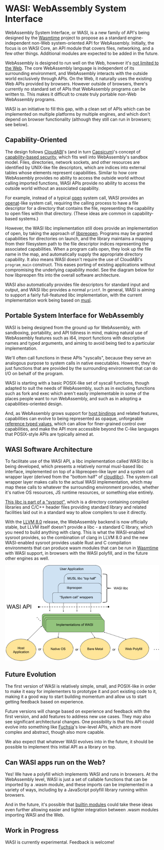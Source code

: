 # WASI: WebAssembly System Interface

WebAssembly System Interface, or WASI, is a new family of API's being
designed by the [Wasmtime] project to propose as a standard engine-independent
non-Web system-oriented API for WebAssembly. Initially, the focus is on
WASI Core, an API module that covers files, networking, and a few other
things. Additional modules are expected to be added in the future.

WebAssembly is designed to run well on the Web, however it's
[not limited to the Web](https://github.com/WebAssembly/design/blob/master/NonWeb.md).
The core WebAssembly language is independent of its surrounding
environment, and WebAssembly interacts with the outside world
exclusively through APIs. On the Web, it naturally uses the
existing Web APIs provided by browsers. However outside of
browsers, there's currently no standard set of APIs that
WebAssembly programs can be written to. This makes it difficult to
create truly portable non-Web WebAssembly programs.

WASI is an initiative to fill this gap, with a clean set of APIs
which can be implemented on multiple platforms by multiple engines,
and which don't depend on browser functionality (although they
still can run in browsers; see below).

## Capability-Oriented

The design follows
[CloudABI](https://cloudabi.org/)'s
(and in turn
[Capsicum](https://www.cl.cam.ac.uk/research/security/capsicum/))'s concept of
[capability-based security](https://en.wikipedia.org/wiki/Capability-based_security),
which fits well into WebAssembly's sandbox model. Files,
directories, network sockets, and other resources are identified
by UNIX-like file descriptors, which are indices into external
tables whose elements represent capabilities. Similar to how core
WebAssembly provides no ability to access the outside world without
calling imported functions, WASI APIs provide no ability to access
the outside world without an associated capability.

For example, instead of a typical
[open](http://pubs.opengroup.org/onlinepubs/009695399/functions/open.html)
system call, WASI provides an
[openat](https://linux.die.net/man/2/openat)-like
system call, requiring the calling process to have a file
descriptor for a directory that contains the file, representing the
capability to open files within that directory. (These ideas are
common in capability-based systems.)

However, the WASI libc implementation still does provide an
implementation of open, by taking the approach of
[libpreopen](https://github.com/musec/libpreopen).
Programs may be granted capabilities for directories on launch, and
the library maintains a mapping from their filesystem path to the
file descriptor indices representing the associated capabilities.
When a program calls open, they look up the file name in the map,
and automatically supply the appropriate directory capability. It
also means WASI doesn't require the use of CloudABI's `program_main`
construct. This eases porting of existing applications without
compromising the underlying capability model. See the diagram below
for how libpreopen fits into the overall software architecture.

WASI also automatically provides file descriptors for standard
input and output, and WASI libc provides a normal `printf`. In
general, WASI is aiming to support a fairly full-featured libc
implementation, with the current implementation work being based on
[musl](http://www.musl-libc.org/).

## Portable System Interface for WebAssembly

WASI is being designed from the ground up for WebAssembly, with
sandboxing, portability, and API tidiness in mind, making natural
use of WebAssembly features such as i64, import functions with
descriptive names and typed arguments, and aiming to avoid being
tied to a particular implementation.

We'll often call functions in these APIs "syscalls", because they
serve an analogous purpose to system calls in native executables.
However, they're just functions that are provided by the
surrounding environment that can do I/O on behalf of the program.

WASI is starting with a basic POSIX-like set of syscall functions,
though adapted to suit the needs of WebAssembly, such as in
excluding functions such as fork and exec which aren't easily
implementable in some of the places people want to run WebAssembly,
and such as in adopting a capabilities-oriented design.

And, as WebAssembly grows support for
[host bindings](https://github.com/webassembly/host-bindings)
and related features, capabilities can evolve to being represented
as opaque, unforgeable
[reference typed values](https://github.com/WebAssembly/reference-types),
which can allow for finer-grained control over capabilities, and
make the API more accessible beyond the C-like languages that
POSIX-style APIs are typically aimed at.

## WASI Software Architecture

To facilitate use of the WASI API, a libc
implementation called WASI libc is being developed, which presents
a relatively normal musl-based libc interface, implemented on top
of a libpreopen-like layer and a system call wrapper layer (derived
from the "bottom half" of
[cloudlibc](https://github.com/NuxiNL/cloudlibc)).
The system call wrapper layer makes calls to the actual WASI
implementation, which may map these calls to whatever the
surrounding environment provides, whether it's native OS resources,
JS runtime resources, or something else entirely.

[This libc is part of a "sysroot"](https://github.com/WebAssembly/reference-sysroot),
which is a directory containing compiled libraries and C/C++ header
files providing standard library and related facilities laid out in
a standard way to allow compilers to use it directly.

With the [LLVM 8.0](http://llvm.org/)
release, the WebAssembly backend is now officially stable, but LLVM
itself doesn't provide a libc - a standard C library, which you
need to build anything with clang. This is what the WASI-enabled
sysroot provides, so the combination of clang in LLVM 8.0 and the
new WASI-enabled sysroot provides usable Rust and C compilation
environments that can produce wasm modules that can be run in
[Wasmtime] with WASI support, in browsers with the WASI polyfill,
and in the future other engines as well.

![WASI software architecture diagram](wasi-software-architecture.png "WASI software architecture diagram")

## Future Evolution

The first version of WASI is relatively simple, small, and
POSIX-like in order to make it easy for implementers to prototype
it and port existing code to it, making it a good way to start
building momentum and allow us to start getting feedback based on
experience.

Future versions will change based on experience
and feedback with the first version, and add features to address
new use cases. They may also see significant architectural
changes. One possibility is that this API could
evolve into something like
[Fuchsia](https://en.wikipedia.org/wiki/Google_Fuchsia)'s
low-level APIs, which are more complex and abstract, though also
more capable.

We also expect that whatever WASI evolves into in the future, it
should be possible to implement this initial API as a library
on top.

## Can WASI apps run on the Web?

Yes! We have a polyfill which implements WASI and runs in browsers.
At the WebAssembly level, WASI is just a set of callable functions that
can be imported by a .wasm module, and these imports can be implemented
in a variety of ways, including by a JavaScript polyfill library running
within browsers.

And in the future, it's possible that
[builtin modules](https://github.com/tc39/ecma262/issues/395)
could take these ideas even further allowing easier and tighter
integration between .wasm modules importing WASI and the Web.

## Work in Progress

WASI is currently experimental. Feedback is welcome!

[Wasmtime]: https://github.com/CraneStation/wasmtime
